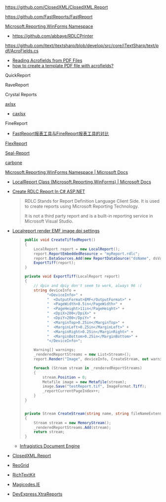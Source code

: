 https://github.com/ClosedXML/ClosedXML.Report

https://github.com/FastReports/FastReport

[Microsoft.Reporting.WinForms Namespace](https://docs.microsoft.com/en-us/previous-versions/visualstudio/visual-studio-2008/ms252706(v=vs.90))

- https://github.com/abbaye/RDLCPrinter

https://github.com/itext/itextsharp/blob/develop/src/core/iTextSharp/text/pdf/AcroFields.cs

- [Reading Acrofields from PDF Files](https://www.codeproject.com/Articles/1032782/Reading-Acrofields-from-PDF-Files)
- [how to create a template PDF file with acrofields?](https://stackoverflow.com/questions/19564086/how-to-create-a-template-pdf-file-with-acrofields)

QuickReport

RaveReport

Crystal Reports

[axlsx](https://github.com/randym/axlsx)

- [caxlsx](https://github.com/caxlsx/caxlsx)

FineReport

- [FastReport报表工具与FineReport报表工具的对比](https://www.finereport.com/knowledge/acquire/fastreport.html)

[FlexReport](https://marketplace.visualstudio.com/items?itemName=GrapeCityinc.ReportsforWinForms)

[Seal-Report](https://github.com/ariacom/Seal-Report)

[carbone](https://github.com/carboneio/carbone)

[Microsoft.Reporting.WinForms Namespace | Microsoft Docs](https://docs.microsoft.com/en-us/previous-versions/visualstudio/visual-studio-2010/ms252706(v=vs.100))

- [LocalReport Class (Microsoft.Reporting.WinForms) | Microsoft Docs](https://docs.microsoft.com/en-us/previous-versions/visualstudio/visual-studio-2010/ms255056(v=vs.100))

- [Create RDLC Report In C# ASP.NET](https://www.c-sharpcorner.com/article/create-rdlc-report-in-C-Sharp-Asp-Net/)
  
  > RDLC Stands for Report Definition Language Client Side. It is used to create reports using Microsoft Reporting Technology.  
  > 
  > It is not a third party report and is a built-in reporting service in Microsoft Visual Studio.

- [Localreport render EMF image dpi settings](https://social.msdn.microsoft.com/Forums/en-US/93a18d13-2f43-426c-b475-d88ca068279a/localreport-render-emf-image-dpi-settings?forum=vsreportcontrols)
  
  > ```csharp
  > public void CreateTiffedReport()
  > {
  >     LocalReport report = new LocalReport();
  >     report.ReportEmbeddedResource = "myReport.rdlc";
  >     report.DataSources.Add(new ReportDataSource("dsName", dsValue));
  >     ExportTiff(report);
  > }
  > 
  > private void ExportTiff(LocalReport report)
  > {
  >     // dpix and dpiy don't seem to work, always 96 :(
  >     string deviceInfo =
  >           "<DeviceInfo>" +
  >           "  <OutputFormat>EMF</OutputFormat>" +
  >           "  <PageWidth>8.5in</PageWidth>" +
  >           "  <PageHeight>11in</PageHeight>" +
  >           "  <DpiX>200</DpiX>" +
  >           "  <DpiY>200</DpiY>" +
  >           "  <MarginTop>0.25in</MarginTop>" +
  >           "  <MarginLeft>0.25in</MarginLeft>" +
  >           "  <MarginRight>0.25in</MarginRight>" +
  >           "  <MarginBottom>0.25in</MarginBottom>" +
  >           "</DeviceInfo>";
  > 
  >     Warning[] warnings;
  >     _renderedReportStreams = new List<Stream>();
  >     report.Render("Image", deviceInfo, CreateStream, out warnings);
  > 
  >     foreach (Stream stream in _renderedReportStreams)
  >     {
  >         stream.Position = 0;
  >         Metafile image = new Metafile(stream);
  >         image.Save("testReport.tif", ImageFormat.Tiff);
  >         _reportCurrentPageIndex++;
  >     }
  > }
  > 
  > 
  > private Stream CreateStream(string name, string fileNameExtension, Encoding encoding, string mimeType, bool willSeek)
  > {
  >     Stream stream = new MemoryStream();
  >     _renderedReportStreams.Add(stream);
  >     return stream;
  > }
  > ```

  - [Infragistics Document Engine](https://www.infragistics.com/help/winforms/documentengine-welcome-to-infragistics-document-engine)
  
- [ClosedXML.Report](https://github.com/ClosedXML/ClosedXML.Report)

- [ReoGrid](https://github.com/unvell/ReoGrid)

- [RichTextKit](https://github.com/toptensoftware/RichTextKit)

- [Magicodes.IE](https://github.com/dotnetcore/Magicodes.IE)

- [DevExpress.XtraReports](https://docs.devexpress.com/XtraReports/DevExpress.XtraReports.UI.XtraReport)
